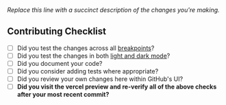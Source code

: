 <!-- https://docs.github.com/en/communities/using-templates-to-encourage-useful-issues-and-pull-requests/creating-a-pull-request-template-for-your-repository -->

*Replace this line with a succinct description of the changes you're making.*

## Contributing Checklist

- [ ] Did you test the changes across all [breakpoints](https://tailwindcss.com/docs/responsive-design)?
- [ ] Did you test the changes in both [light and dark mode](https://tailwindcss.com/docs/dark-mode)?
- [ ] Did you document your code?
- [ ] Did you consider adding tests where appropriate?
- [ ] Did you review your own changes here within GitHub's UI?
- [ ] **Did you visit the vercel preview and re-verify all of the above checks after your most recent commit?**
